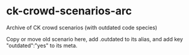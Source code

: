 # ck-crowd-scenarios-arc
Archive of CK crowd scenarios (with outdated code species)

Copy or move old scenario here, add .outdated to its alias,
and add key "outdated":"yes" to its meta.
